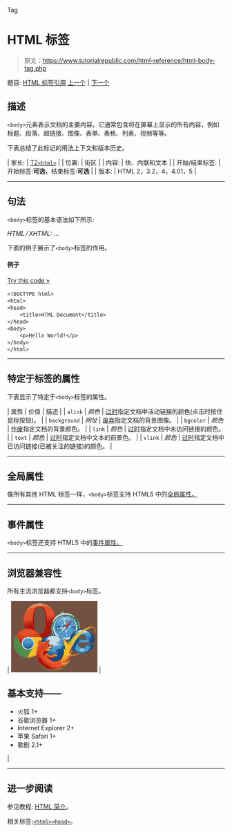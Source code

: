 Tag <link href="../Styles/Style.css" type="text/css" rel="stylesheet">

# HTML 标签

> 原文：<https://www.tutorialrepublic.com/html-reference/html-body-tag.php>

题目: [HTML 标签引用](../faq.php#php-mysql) [上一个](html-blockquote-tag.php) | [下一个](html-br-tag.php)

## 描述

`<body>`元素表示文档的主要内容。它通常包含将在屏幕上显示的所有内容，例如标题、段落、超链接、图像、表单、表格、列表、视频等等。

下表总结了此标记的用法上下文和版本历史。

| 家长: | [T2`<html>`](html-html-tag.php) |
| 位置: | 街区 |
| 内容: | 块、内联和文本 |
| 开始/结束标签: | 开始标签:**可选**，结束标签:**可选** |
| 版本: | HTML 2，3.2，4，4.01，5 |

* * *

## 句法

`<body>`标签的基本语法如下所示:

*HTML / XHTML:* <body> ... </body>

下面的例子展示了`<body>`标签的作用。

#### 例子

[Try this code »](../codelab.php?topic=html&file=body-tag "Try this code using online Editor")

```
<!DOCTYPE html>
<html>
<head>
    <title>HTML Document</title>
</head>
<body>
    <p>Hello World!</p>
</body>
</html>
```

* * *

## 特定于标签的属性

下表显示了特定于`<body>`标签的属性。

| 属性 | 价值 | 描述 |
| `alink` | *颜色* | [过时](../definitions.php#obsolete "Not supported in HTML5")指定文档中活动链接的颜色(点击时按住鼠标按钮)。 |
| `background` | *网址* | [废弃](../definitions.php#obsolete "Not supported in HTML5")指定文档的背景图像。 |
| `bgcolor` | *颜色* | [作废](../definitions.php#obsolete "Not supported in HTML5")指定文档的背景颜色。 |
| `link` | *颜色* | [过时](../definitions.php#obsolete "Not supported in HTML5")指定文档中未访问链接的颜色。 |
| `text` | *颜色* | [过时](../definitions.php#obsolete "Not supported in HTML5")指定文档中文本的前景色。 |
| `vlink` | *颜色* | [过时](../definitions.php#obsolete "Not supported in HTML5")指定文档中已访问链接(已被关注的链接)的颜色。 |

* * *

## 全局属性

像所有其他 HTML 标签一样，`<body>`标签支持 HTML5 中的[全局属性。](html5-global-attributes.php)

* * *

## 事件属性

`<body>`标签还支持 HTML5 中的[事件属性。](html5-event-attributes.php)

* * *

## 浏览器兼容性

所有主流浏览器都支持`<body>`标签。

| ![Browsers Icon](img/e9331123c77668c1832e541c2fca1002.png) | 

## 基本支持——

*   火狐 1+
*   谷歌浏览器 1+
*   Internet Explorer 2+
*   苹果 Safari 1+
*   歌剧 2.1+

 |

* * *

## 进一步阅读

参见教程: [HTML 简介](../html-tutorial/html-introduction.php)。

相关标签:[`<html>`](html-html-tag.php)[`<head>`](html-head-tag.php)。